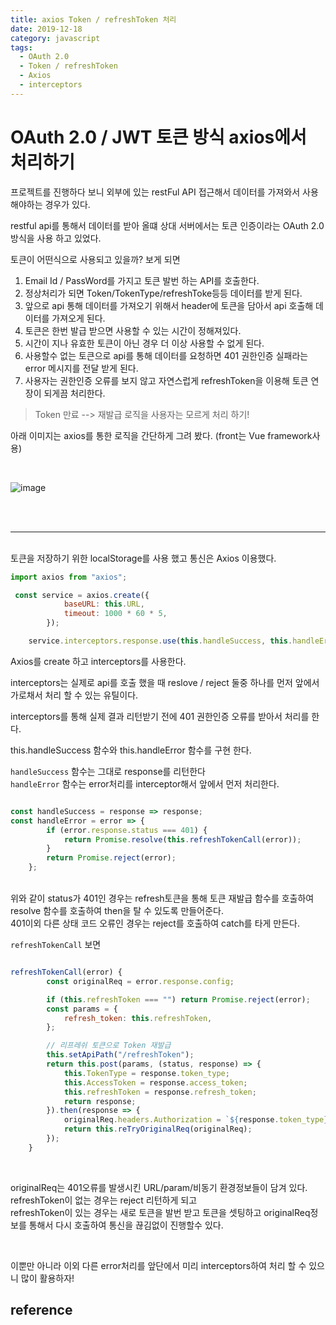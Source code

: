 ```yaml
---
title: axios Token / refreshToken 처리
date: 2019-12-18
category: javascript
tags:
  - OAuth 2.0
  - Token / refreshToken
  - Axios
  - interceptors
---
```


# OAuth 2.0 / JWT 토큰 방식 axios에서 처리하기

프로젝트를 진행하다 보니 외부에 있는 restFul API 접근해서 데이터를 가져와서 사용해야하는 경우가 있다.

restful api를 통해서 데이터를 받아 올떄 상대 서버에서는 토큰 인증이라는 OAuth 2.0 방식을 사용 하고 있었다.

토큰이 어떤식으로 사용되고 있을까? 보게 되면

1. Email Id / PassWord를 가지고 토큰 발번 하는 API를 호출한다.
2. 정상처리가 되면 Token/TokenType/refreshToke등등 데이터를 받게 된다.
3. 앞으로 api 통해 데이터를 가져오기 위해서 header에 토큰을 담아서 api 호출해 데이터를 가져오게 된다.
4. 토큰은 한번 발급 받으면 사용할 수 있는 시간이 정해져있다.
5. 시간이 지나 유효한 토큰이 아닌 경우 더 이상 사용할 수 없게 된다.
6. 사용할수 없는 토큰으로 api를 통해 데이터를 요청하면 401 권한인증 실패라는 error 메시지를 전달 받게 된다.
7. 사용자는 권한인증 오류를 보지 않고 자연스럽게 refreshToken을 이용해 토큰 연장이 되게끔 처리한다.

> Token 만료 --> 재발급 로직을 사용자는 모르게 처리 하기!

아래 이미지는 axios를 통한 로직을 간단하게 그려 봤다. (front는 Vue framework사용)

<br>

![image](https://user-images.githubusercontent.com/25451713/70978928-02d76100-20f4-11ea-81c2-64033e0f46af.png)


<br><br>

****
<br>
토큰을 저장하기 위한 localStorage를 사용 했고 통신은 Axios 이용했다.





```javascript
import axios from "axios";

 const service = axios.create({
            baseURL: this.URL,
            timeout: 1000 * 60 * 5,
        });

    service.interceptors.response.use(this.handleSuccess, this.handleError);


```

Axios를 create 하고 interceptors를 사용한다.

interceptors는 실제로 api를 호출 했을 때 reslove / reject 둘중 하나를 먼저 앞에서 가로채서 처리 할 수 있는 유틸이다.

interceptors를 통해 실제 결과 리턴받기 전에 401 권한인증 오류를 받아서 처리를 한다.


this.handleSuccess 함수와 this.handleError 함수를 구현 한다.

<code>handleSuccess</code> 함수는 그대로 response를 리턴한다 <br>
<code>handleError</code> 함수는 error처리를 interceptor해서 앞에서 먼저 처리한다.

```javascript

const handleSuccess = response => response;
const handleError = error => {
        if (error.response.status === 401) {
            return Promise.resolve(this.refreshTokenCall(error));
        }
        return Promise.reject(error);
    };
```
<br>
위와 같이 status가 401인 경우는 refresh토큰을 통해 토큰 재발급 함수를 호출하여 resolve 함수를 호출하여 then을 탈 수 있도록 만들어준다. <br>
401이외 다른 상태 코드 오류인 경우는 reject를 호출하여 catch를 타게 만든다.

<code>refreshTokenCall</code> 보면

```javascript

refreshTokenCall(error) {
        const originalReq = error.response.config;

        if (this.refreshToken === "") return Promise.reject(error);
        const params = {
            refresh_token: this.refreshToken,
        };

        // 리프레쉬 토큰으로 Token 재발급
        this.setApiPath("/refreshToken");
        return this.post(params, (status, response) => {
            this.TokenType = response.token_type;
            this.AccessToken = response.access_token;
            this.refreshToken = response.refresh_token;
            return response;
        }).then(response => {
            originalReq.headers.Authorization = `${response.token_type} ${response.access_token}`;
            return this.reTryOriginalReq(originalReq);
        });
    }
```
<br>

originalReq는 401오류를 발생시킨 URL/param/비동기 환경정보들이 담겨 있다.<br>
refreshToken이 없는 경우는 reject 리턴하게 되고<br>
refreshToken이 있는 경우는 새로 토큰을 발번 받고 토큰을 셋팅하고 originalReq정보를 통해서 다시 호출하여 통신을 끊김없이 진행할수 있다.

<br>

이뿐만 아니라 이외 다른 error처리를 앞단에서 미리 interceptors하여 처리 할 수 있으니 많이 활용하자!

## reference

